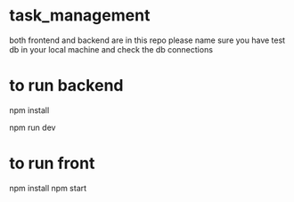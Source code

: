 # task_management

both frontend and backend are in this repo
please name sure you have test db in your local machine and check the db connections 
# to run backend 
 npm install
 
 npm run dev

# to run front 

npm install
npm start

